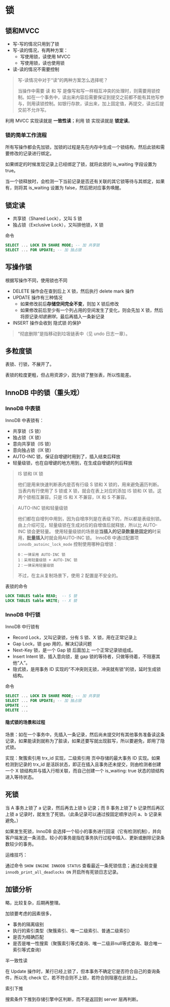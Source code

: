 # 锁

## 锁和MVCC

- 写-写的情况只用到了锁
- 写-读的情况，有两种方案：
    - 写使用锁，读使用 MVCC
    - 写使用锁，读也使用锁
- 读-读的情况不需要控制

> 写-读情况中对于“读”的两种方案怎么选择呢？
>
> 当操作中需要 读 和 写 是像写和写一样相互冲突的处理时，则需要用锁控制。如在一个事务中，读出来内容后需要保证到提交之前都不能有其他写参与，则用读锁控制。如银行存款，读出来，加上固定值，再提交，读出后提交前不允许写。

利用 MVCC 实现读就是 **一致性读**；利用 锁 实现读就是 **锁定读**。

### 锁的简单工作流程

所有写操作都会先加锁，加锁的过程是先在内存中生成一个锁结构，然后此锁和需要修改的记录进行绑定。

如果绑定的时候发现记录上已经绑定了锁，就将此锁的 is_waiting 字段设置为 true。

当一个锁释放时，会检测一下当前记录是否还有关联的其它锁等待与其绑定，如果有，则将其 is_waiting 设置为 false，然后把对应事务唤醒。

## 锁定读

- 共享锁（Shared Lock），又叫 S 锁
- 独占锁（Exclusive Lock），又叫排他锁，X 锁

命令 

```sql
SELECT ... LOCK IN SHARE MODE; -- 加 共享锁
SELECT ... FOR UPDATE; -- 加 独占锁
```

## 写操作锁

根据写操作不同，使用锁也不同

- DELETE 操作会在查到后上 X 锁，然后执行 delete mark 操作
- UPDATE 操作有三种情况
    - 如果修改前后**存储空间完全不变**，则加 X 锁后修改
    - 如果修改前后至少有一个列占用的空间发生了变化，则会先加 X 锁，然后将原记录*彻底删除*，最后再插入一条新记录
- INSERT 操作会收到 隐式锁 的保护

> “彻底删除”是指移动到垃圾链表中（见 undo 日志一章）。


## 多粒度锁

表锁、行锁，不展开了。

表锁的粒度更粗，但占用资源少，因为锁了整张表，所以性能差。

## InnoDB 中的锁（重头戏）

### InnoDB 中表锁

InnoDB 中表锁有：

- 共享锁（S 锁）
- 独占锁（X 锁）
- 意向共享锁（IS 锁）
- 意向独占锁（IX 锁）
- AUTO-INC 锁，保证自增键时用到了，插入结束后释放
- 轻量级锁，也在自增键的地方用到，在生成自增键的列后释放

> IS 锁和 IX 锁
>
> 他们是用来快速判断表内是否有行级 S 锁和 X 锁的，用来避免遍历判断。当表内有行使用了 S 锁或 X 锁，就会在表上对应的添加 IS 锁和 IX 锁。这两个锁相互兼容。只是 IS 和 X 不兼容，IX 和 S 不兼容。

> AUTO-INC 锁和轻量级锁
>
> 他们都在自增列中用到，因为自增序列是在表级下的，所以都是表级别锁。
> 由上介绍可见，轻量级锁在生成对应的自增值后就释放，所以比 AUTO-INC 锁会更轻量。
> 使用轻量级锁的场景是**当插入的记录数量是固定的**时采用，**批量插入**时就会用AUTO-INC 锁。
> InnoDB 中通过配置项 `innodb_autoinc_lock_mode` 控制使用哪种自增锁：
> ```
> 0：一律采用 AUTO-INC 锁
> 1：采用轻量级锁 + AUTO-INC 锁
> 2：一律采用轻量级锁
> ```
> 不过，在主从复制场景下，使用 2 配置是不安全的。

表锁的命令

```SQL
LOCK TABLES table READ;  -- S 锁
LOCK TABLES table WRITE; -- X 锁
```

### InnoDB 中行锁

InnoDB 中行锁有

- Record Lock，又叫记录锁，分有 S 锁、X 锁，用在正常记录上
- Gap Lock，锁 gap 用的，解决幻读问题
- Next-Key 锁，是一个 Gap 锁 后面加上 一个正常记录锁组成。
- Insert Intent 锁，插入意向锁，是 gap 锁的等待者，只做等待着，不阻塞其他“人”。
- 隐式锁，是用事务 ID 实现的“不冲突则无锁，冲突就有锁”的锁，延时生成锁结构。


命令

```sql
SELECT ... LOCK IN SHARE MODE; -- 加 共享锁
SELECT ... FOR UPDATE; -- 加 独占锁
UPDATE ...
DELETE ...
```

#### 隐式锁的场景和过程

场景：如在一个事务中，先插入一条记录，然后尚未提交时有其他事务准备读这条记录，如果能读到就称为了脏读，如果还要写就出现脏写，所以要避免，即用了隐式锁。

实现：聚簇索引用 trx_id 实现，二级索引用 页中存储的最大事务 ID 实现。如果检测到记录的 trx_id 是活跃状态，即正在插入且事务还未提交，则由检测者创建一个 X 锁结构并与插入行相关联，而自己创建一个 is_waiting: true 状态的锁结构进入等待状态。


## 死锁

当 A 事务上锁了 a 记录，然后再去上锁 b 记录；而 B 事务上锁了 b 记录然后再区上锁 a 记录时，就发生了死锁。（此条记录可以通过按固定顺序访问 a、b 记录来避免。）

如果发生死锁，InnoDB 会选择一个较小的事务进行回滚（它有检测机制），并向客户端发送一条消息。较小的事务是指在事务执行过程中插入、更新或删除记录条数较少的事务。

运维技巧：

通过命令 `SHOW ENGINE INNODB STATUS` 查看最近一条死锁信息；通过全局变量 `innodb_print_all_deadlocks ON` 开启所有死锁日志记录。

## 加锁分析

略，比较复杂，后期再整理。

加锁要考虑的因素很多，
- 事务的隔离级别
- 执行的索引类型（聚簇索引、唯一二级索引、普通二级索引）
- 是否为精确匹配
- 是否是唯一性搜索（聚簇索引等式查询、唯一二级非null等式查询、联合唯一索引等式查询）

半一致性读

在 Update 操作时，某行已经上锁了，但本事务不确定它是否符合自己的查询条件，所以先 check 它，若不符合则不上锁，若符合则阻塞在此锁上。

索引下推

搜索条件下推到存储引擎中区判断，而不是返回到 server 层再判断。